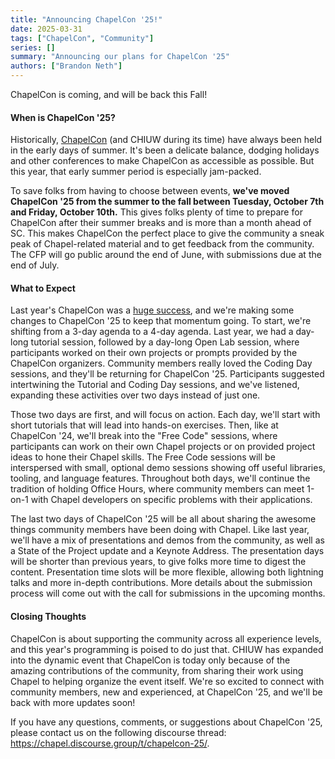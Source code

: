 ```yaml
---
title: "Announcing ChapelCon '25!"
date: 2025-03-31
tags: ["ChapelCon", "Community"]
series: []
summary: "Announcing our plans for ChapelCon '25"
authors: ["Brandon Neth"]
---
```


ChapelCon is coming, and will be back this Fall! 



#### When is ChapelCon '25?

Historically, [ChapelCon](../chapelcon24) (and CHIUW during its time) have always been held in the early days of summer. 
It's been a delicate balance, dodging holidays and other conferences to make ChapelCon as accessible as possible.
But this year, that early summer period is especially jam-packed. 

To save folks from having to choose between events, **we've moved ChapelCon '25 from the summer to the fall between Tuesday, October 7th and Friday, October 10th.** This gives folks plenty of time to prepare for ChapelCon after their summer breaks and is more than a month ahead of SC. This makes ChapelCon the perfect place to give the community a sneak peak of Chapel-related material and to get feedback from the community. The CFP will go public around the end of June, with submissions due at the end of July. 

#### What to Expect

Last year's ChapelCon was a [huge success](../chapelcon24-retro), and we're making some changes to ChapelCon '25 to keep that momentum going. To start, we're shifting from a 3-day agenda to a 4-day agenda.
Last year, we had a day-long tutorial session, followed by a day-long Open Lab session, where participants worked on their own projects or prompts provided by the ChapelCon organizers.
Community members really loved the Coding Day sessions, and they'll be returning for ChapelCon '25.
Participants suggested intertwining the Tutorial and Coding Day sessions, and we've listened, expanding these activities over two days instead of just one.

Those two days are first, and will focus on action.
Each day, we'll start with short tutorials that will lead into hands-on exercises.
Then, like at ChapelCon '24, we'll break into the "Free Code" sessions, where participants can work on their own Chapel projects or on provided project ideas to hone their Chapel skills.
The Free Code sessions will be interspersed with small, optional demo sessions showing off useful libraries, tooling, and language features.
Throughout both days, we'll continue the tradition of holding Office Hours, where community members can meet 1-on-1 with Chapel developers on specific problems with their applications.

The last two days of ChapelCon '25 will be all about sharing the awesome things community members have been doing with Chapel.
Like last year, we'll have a mix of presentations and demos from the community, as well as a State of the Project update and a Keynote Address.
The presentation days will be shorter than previous years, to give folks more time to digest the content.
Presentation time slots will be more flexible, allowing both lightning talks and more in-depth contributions. More details about the submission process will come out with the call for submissions in the upcoming months.

#### Closing Thoughts

ChapelCon is about supporting the community across all experience levels, and this year's programming is poised to do just that.
CHIUW has expanded into the dynamic event that ChapelCon is today only because of the amazing contributions of the community, from sharing their work using Chapel to helping organize the event itself.
We're so excited to connect with community members, new and experienced, at ChapelCon '25, and we'll be back with more updates soon!

If you have any questions, comments, or suggestions about ChapelCon '25, please contact us on the following discourse thread: https://chapel.discourse.group/t/chapelcon-25/.